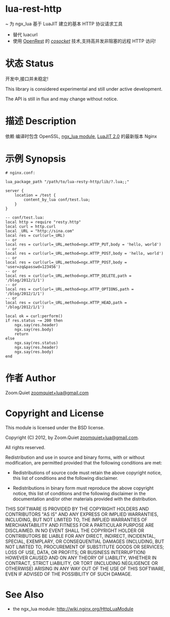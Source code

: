 lua-rest-http
====================================================================
~ 为 ngx_lua 基于 LuaJIT 建立的基本 HTTP 协议请求工具

- 替代 luacurl
- 使用 [OpenRest](http://openresty.org) 的 *[cosocket](http://agentzh.org/misc/slides/ngx-openresty-ecosystem/index.html#58)* 技术,支持高并发非阻塞的远程 HTTP 访问!

状态 Status
====================================================================

开发中,接口并未稳定!

This library is considered experimental and still under active development.

The API is still in flux and may change without notice.

描述 Description
====================================================================

依赖 编译时包含 OpenSSL,
[ngx_lua module](http://wiki.nginx.org/HttpLuaModule), 
[LuaJIT 2.0](http://luajit.org/luajit.html)
的最新版本 Nginx

示例 Synopsis
====================================================================


    # nginx.conf:

    lua_package_path "/path/to/lua-resty-http/lib/?.lua;;"

    server {
        location = /test {
            content_by_lua conf/test.lua;
        }
    }

    -- conf/test.lua:
    local http = require "resty.http"
    local curl = http.curl
    local _URL = "http://sina.com"
    local res = curl(url=_URL)
    -- or
    local res = curl(url=_URL,method=ngx.HTTP_PUT,body = 'hello, world')
    -- or
    local res = curl(url=_URL,method=ngx.HTTP_POST,body = 'hello, world')
    -- or
    local res = curl(url=_URL,method=ngx.HTTP_POST,body = 'user=zq&passwd=123456')
    -- or
    local res = curl(url=_URL,method=ngx.HTTP_DELETE,path = '/blog/2012/1/1')
    -- or
    local res = curl(url=_URL,method=ngx.HTTP_OPTIONS,path = '/blog/2012/1/1')
    -- or
    local res = curl(url=_URL,method=ngx.HTTP_HEAD,path = '/blog/2012/1/1')

    local ok = curl:perform()
    if res.status ~= 200 then
        ngx.say(res.header)
        ngx.say(res.body)
        return
    else
        ngx.say(res.status)
        ngx.say(res.header)
        ngx.say(res.body)
    end



作者 Author
====================================================================

Zoom.Quiet <zoomquiet+lua@gmail.com>


Copyright and License
====================================================================

This module is licensed under the BSD license.

Copyright (C) 2012, by Zoom.Quiet <zoomquiet+lua@gmail.com>.

All rights reserved.

Redistribution and use in source and binary forms, with or without modification, are permitted provided that the following conditions are met:

* Redistributions of source code must retain the above copyright notice, this list of conditions and the following disclaimer.

* Redistributions in binary form must reproduce the above copyright notice, this list of conditions and the following disclaimer in the documentation and/or other materials provided with the distribution.

THIS SOFTWARE IS PROVIDED BY THE COPYRIGHT HOLDERS AND CONTRIBUTORS "AS IS" AND ANY EXPRESS OR IMPLIED WARRANTIES, INCLUDING, BUT NOT LIMITED TO, THE IMPLIED WARRANTIES OF MERCHANTABILITY AND FITNESS FOR A PARTICULAR PURPOSE ARE DISCLAIMED. IN NO EVENT SHALL THE COPYRIGHT HOLDER OR CONTRIBUTORS BE LIABLE FOR ANY DIRECT, INDIRECT, INCIDENTAL, SPECIAL, EXEMPLARY, OR CONSEQUENTIAL DAMAGES (INCLUDING, BUT NOT LIMITED TO, PROCUREMENT OF SUBSTITUTE GOODS OR SERVICES; LOSS OF USE, DATA, OR PROFITS; OR BUSINESS INTERRUPTION) HOWEVER CAUSED AND ON ANY THEORY OF LIABILITY, WHETHER IN CONTRACT, STRICT LIABILITY, OR TORT (INCLUDING NEGLIGENCE OR OTHERWISE) ARISING IN ANY WAY OUT OF THE USE OF THIS SOFTWARE, EVEN IF ADVISED OF THE POSSIBILITY OF SUCH DAMAGE.

See Also
====================================================================
* the ngx_lua module: http://wiki.nginx.org/HttpLuaModule


